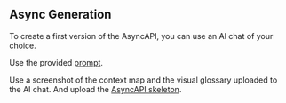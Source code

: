 ## Async Generation

To create a first version of the AsyncAPI, you can use an AI chat of your choice.

Use the provided 
[prompt](./Prompt.txt).

Use a screenshot of the context map and the visual glossary uploaded to the AI chat. And upload the
[AsyncAPI skeleton](./AsyncSkeleton.yaml).